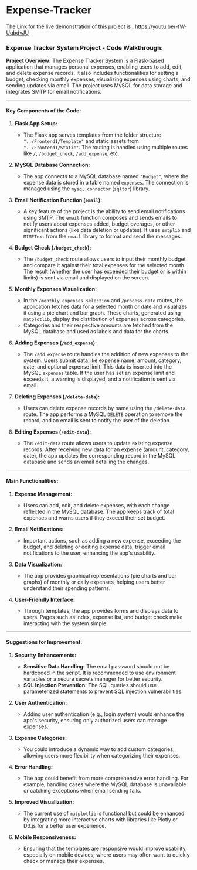 # Expense-Tracker
The Link for the live demonstration of this project is :  https://youtu.be/-fW-UqbdvJU


### Expense Tracker System Project - Code Walkthrough:

**Project Overview:**
The Expense Tracker System is a Flask-based application that manages personal expenses, enabling users to add, edit, and delete expense records. It also includes functionalities for setting a budget, checking monthly expenses, visualizing expenses using charts, and sending updates via email. The project uses MySQL for data storage and integrates SMTP for email notifications.

---

#### Key Components of the Code:

1. **Flask App Setup:**
   - The Flask app serves templates from the folder structure `"../Frontend1/Template"` and static assets from `"../Frontend1/Static"`. The routing is handled using multiple routes like `/`, `/budget_check`, `/add_expense`, etc.

2. **MySQL Database Connection:**
   - The app connects to a MySQL database named `"Budget"`, where the expense data is stored in a table named `expenses`. The connection is managed using the `mysql.connector` (`sqltor`) library.

3. **Email Notification Function (`email`):**
   - A key feature of the project is the ability to send email notifications using SMTP. The `email` function composes and sends emails to notify users about expenses added, budget overages, or other significant actions (like data deletion or updates). It uses `smtplib` and `MIMEText` from the `email` library to format and send the messages.

4. **Budget Check (`/budget_check`):**
   - The `/budget_check` route allows users to input their monthly budget and compare it against their total expenses for the selected month. The result (whether the user has exceeded their budget or is within limits) is sent via email and displayed on the screen.

5. **Monthly Expenses Visualization:**
   - In the `/monthly_expenses_selection` and `/process-date` routes, the application fetches data for a selected month or date and visualizes it using a pie chart and bar graph. These charts, generated using `matplotlib`, display the distribution of expenses across categories.
   - Categories and their respective amounts are fetched from the MySQL database and used as labels and data for the charts.

6. **Adding Expenses (`/add_expense`):**
   - The `/add_expense` route handles the addition of new expenses to the system. Users submit data like expense name, amount, category, date, and optional expense limit. This data is inserted into the MySQL `expenses` table. If the user has set an expense limit and exceeds it, a warning is displayed, and a notification is sent via email.

7. **Deleting Expenses (`/delete-data`):**
   - Users can delete expense records by name using the `/delete-data` route. The app performs a MySQL `DELETE` operation to remove the record, and an email is sent to notify the user of the deletion.

8. **Editing Expenses (`/edit-data`):**
   - The `/edit-data` route allows users to update existing expense records. After receiving new data for an expense (amount, category, date), the app updates the corresponding record in the MySQL database and sends an email detailing the changes.

---

#### Main Functionalities:

1. **Expense Management:**
   - Users can add, edit, and delete expenses, with each change reflected in the MySQL database. The app keeps track of total expenses and warns users if they exceed their set budget.

2. **Email Notifications:**
   - Important actions, such as adding a new expense, exceeding the budget, and deleting or editing expense data, trigger email notifications to the user, enhancing the app's usability.

3. **Data Visualization:**
   - The app provides graphical representations (pie charts and bar graphs) of monthly or daily expenses, helping users better understand their spending patterns.

4. **User-Friendly Interface:**
   - Through templates, the app provides forms and displays data to users. Pages such as index, expense list, and budget check make interacting with the system simple.

---

#### Suggestions for Improvement:

1. **Security Enhancements:**
   - **Sensitive Data Handling:** The email password should not be hardcoded in the script. It is recommended to use environment variables or a secure secrets manager for better security.
   - **SQL Injection Prevention:** The SQL queries should use parameterized statements to prevent SQL injection vulnerabilities.

2. **User Authentication:**
   - Adding user authentication (e.g., login system) would enhance the app's security, ensuring only authorized users can manage expenses.

3. **Expense Categories:**
   - You could introduce a dynamic way to add custom categories, allowing users more flexibility when categorizing their expenses.

4. **Error Handling:**
   - The app could benefit from more comprehensive error handling. For example, handling cases where the MySQL database is unavailable or catching exceptions when email sending fails.

5. **Improved Visualization:**
   - The current use of `matplotlib` is functional but could be enhanced by integrating more interactive charts with libraries like Plotly or D3.js for a better user experience.

6. **Mobile Responsiveness:**
   - Ensuring that the templates are responsive would improve usability, especially on mobile devices, where users may often want to quickly check or manage their expenses.

